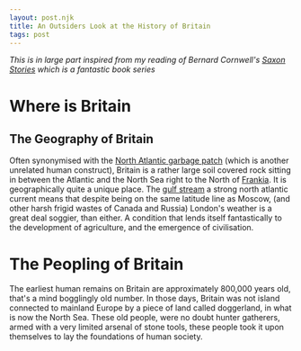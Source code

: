 ```yaml
---
layout: post.njk
title: An Outsiders Look at the History of Britain
tags: post
---
```


_This is in large part inspired from my reading of Bernard Cornwell's [Saxon Stories](https://www.bernardcornwell.net/series/the-last-kingdom-series/) which is a fantastic book series_

# Where is Britain

## The Geography of Britain

Often synonymised with the [North Atlantic garbage patch](https://en.wikipedia.org/wiki/North_Atlantic_garbage_patch) (which is another unrelated human construct), Britain is a rather large soil covered rock sitting in between the Atlantic and the North Sea right to the North of [Frankia](https://en.wikipedia.org/wiki/Francia). It is geographically quite a unique place. The [gulf stream](https://en.wikipedia.org/wiki/Gulf_Stream) a strong north atlantic current means that despite being on the same latitude line as Moscow, (and other harsh frigid wastes of Canada and Russia) London's weather is a great deal soggier, than either. A condition that lends itself fantastically to the development of  agriculture, and the emergence of civilisation.

# The Peopling of Britain

The earliest human remains on Britain are approximately 800,000 years old, that's a mind bogglingly old number. In those days, Britain was not island connected to mainland Europe by a piece of land called doggerland, in what is now the North Sea. These old people, were no doubt hunter gatherers, armed with a very limited arsenal of stone tools, these people took it upon themselves to lay the foundations of human society.
